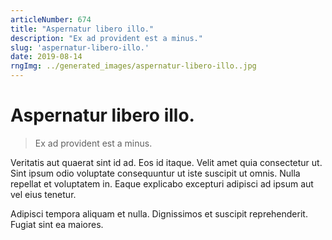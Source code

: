 ```yaml
---
articleNumber: 674
title: "Aspernatur libero illo."
description: "Ex ad provident est a minus."
slug: 'aspernatur-libero-illo.'
date: 2019-08-14
rngImg: ../generated_images/aspernatur-libero-illo..jpg
---
```


# Aspernatur libero illo.

> Ex ad provident est a minus.

Veritatis aut quaerat sint id ad. Eos id itaque. Velit amet quia consectetur ut. Sint ipsum odio voluptate consequuntur ut iste suscipit ut omnis. Nulla repellat et voluptatem in. Eaque explicabo excepturi adipisci ad ipsum aut vel eius tenetur.
 Adipisci tempora aliquam et nulla. Dignissimos et suscipit reprehenderit. Fugiat sint ea maiores.
